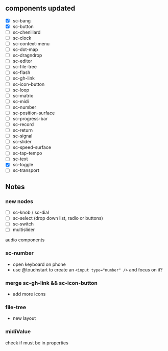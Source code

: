 ## components updated

- [x] sc-bang
- [x] sc-button
- [ ] sc-chenillard
- [ ] sc-clock
- [ ] sc-context-menu
- [ ] sc-dot-map
- [ ] sc-dragndrop
- [ ] sc-editor
- [ ] sc-file-tree
- [ ] sc-flash
- [ ] sc-gh-link
- [ ] sc-icon-button
- [ ] sc-loop
- [ ] sc-matrix
- [ ] sc-midi
- [ ] sc-number
- [ ] sc-position-surface
- [ ] sc-progress-bar
- [ ] sc-record
- [ ] sc-return
- [ ] sc-signal
- [ ] sc-slider
- [ ] sc-speed-surface
- [ ] sc-tap-tempo
- [ ] sc-text
- [x] sc-toggle
- [ ] sc-transport

## Notes

### new nodes

- [ ] sc-knob / sc-dial
- [ ] sc-select (drop down list, radio or buttons)
- [ ] sc-switch
- [ ] multislider

audio components

### sc-number

- open keyboard on phone
- use @touchstart to create an `<input type="number" />` and focus on it?

### merge sc-gh-link && sc-icon-button

- add more icons

### file-tree

- new layout

### midiValue

check if must be in properties
